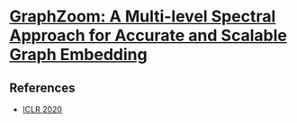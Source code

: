 # [GraphZoom: A Multi-level Spectral Approach for Accurate and Scalable Graph Embedding](https://drive.google.com/file/d/1MuCLdNj2OKCVg5jihxpRJYR7wiR_EiIK/view?usp=drivesdk)



## References
- [ICLR 2020](https://iclr.cc/virtual_2020/poster_r1lGO0EKDH.html)